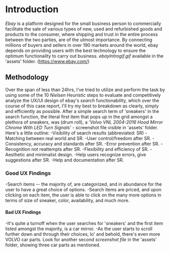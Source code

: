 # Introduction
*Ebay* is a platform designed for the small business person to commercially facilitate the sale of various types of new, used and refurbished goods and products to the consumer, where shipping and trust in the entire process between the two parties, are of the utmost importance. By connecting millions of buyers and sellers in over 190 markets around the world, ebay depends on providing users with the best technology to ensure the optimum functionailty to carry out business. *ebayIntrogif.gif* available in the 'assets' folder.
(https://www.ebay.com/)

## Methodology
Over the span of less than 24hrs, I've tried to utilize and perform the task by using some of the 10 *Nielsen Heuristic* steps to evaluate and competitively analyze the UX/UI design of ebay's *search* functionability, which over the course of this case report, I'll try my best to breakdown as clearly, simply and efficiently as possible. After a simple search term of 'sneakers' in the search function, the literal first item that pops up in the grid amongst a plethora of sneakers, was (drum roll), a *'Volvo VNL 2004-2016 Hood Mirror Chrome With LED Turn Signals'* - screenshot file visible in 'assets' folder.
Here's a little outline:
-Visibility of search results (abbreviated: SR)
-Matching between real world and SR.
-User control/freedom after SR.
-Consistency, accuracy and standards after SR.
-Error prevention after SR.
-Recognition not reattempts after SR.
-Flexibility and efficiency of SR.
-Aesthetic and minimalist design.
-Help users recognize errors, give suggestions after SR.
-Help and documentation after SR.

### Good UX Findings
-Search items -- the majority of, are categorized, and in abundance for the user to have a great choice of options.
-Search items are priced, and upon clicking on each item, the user is able to click on the many more options in terms of size of sneaker, color, availability, and much more.
#### Bad UX Findings
-It's quite a turnoff when the user searches for 'sneakers' and the first item listed amongst the majority, is a car mirror. 
-As the user starts to scroll further down and through their choices, lo' and behold, there's even more VOLVO car parts. Look for another second *screenshot file* in the 'assets' folder, showing three car parts as mentioned. 


